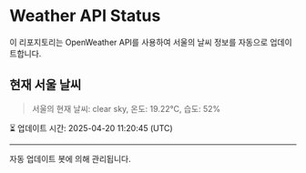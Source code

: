 
# Weather API Status

이 리포지토리는 OpenWeather API를 사용하여 서울의 날씨 정보를 자동으로 업데이트합니다.

## 현재 서울 날씨
> 서울의 현재 날씨: clear sky, 온도: 19.22°C, 습도: 52%

⏳ 업데이트 시간: 2025-04-20 11:20:45 (UTC)

---
자동 업데이트 봇에 의해 관리됩니다.
